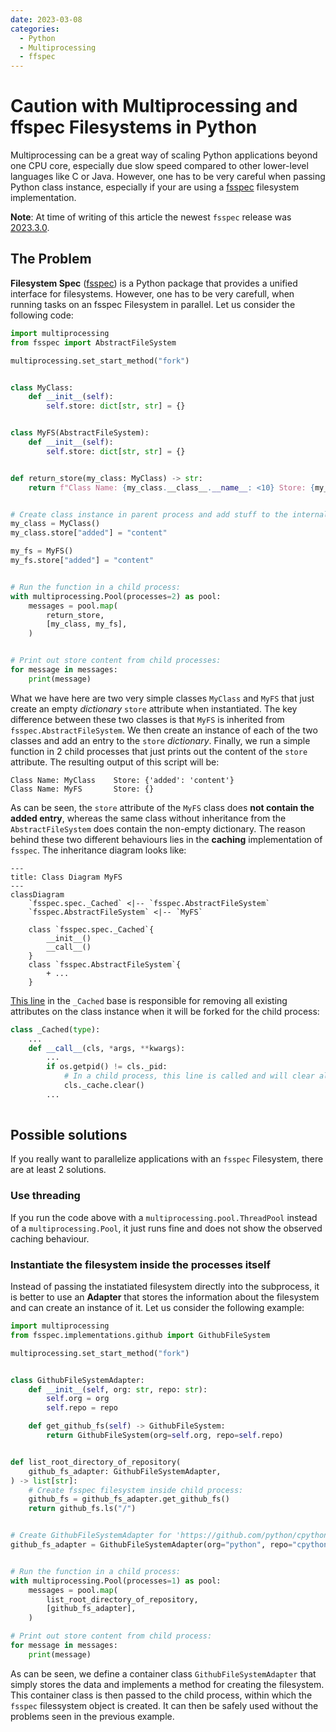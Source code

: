 ```yaml
---
date: 2023-03-08
categories:
  - Python
  - Multiprocessing
  - ffspec
---
```


# Caution with Multiprocessing and ffspec Filesystems in Python
Multiprocessing can be a great way of scaling Python applications beyond one CPU core, especially due slow speed compared to other lower-level languages like C or Java. However, one has to be very careful when passing Python class instance, especially if your are using a [fsspec](https://filesystem-spec.readthedocs.io/en/latest/) filesystem implementation. 

**Note**: At time of writing of this article the newest `fsspec` release was [2023.3.0](https://github.com/fsspec/filesystem_spec/tree/2023.3.0).

## The Problem 

**Filesystem Spec** ([fsspec](https://filesystem-spec.readthedocs.io/en/latest/)) is a Python package that provides a unified interface for filesystems. However, one has to be very carefull, when running tasks on an fsspec Filesystem in parallel. Let us consider the following code:
```python
import multiprocessing
from fsspec import AbstractFileSystem

multiprocessing.set_start_method("fork")


class MyClass:
    def __init__(self):
        self.store: dict[str, str] = {}


class MyFS(AbstractFileSystem):
    def __init__(self):
        self.store: dict[str, str] = {}


def return_store(my_class: MyClass) -> str:
    return f"Class Name: {my_class.__class__.__name__: <10} Store: {my_class.store}"


# Create class instance in parent process and add stuff to the internal store:
my_class = MyClass()
my_class.store["added"] = "content"

my_fs = MyFS()
my_fs.store["added"] = "content"


# Run the function in a child process:
with multiprocessing.Pool(processes=2) as pool:
    messages = pool.map(
        return_store,
        [my_class, my_fs],
    )


# Print out store content from child processes:
for message in messages:
    print(message)

```

What we have here are two very simple classes `MyClass` and `MyFS` that just create an empty *dictionary* `store` attribute when instantiated. The key difference between these two classes is that `MyFS` is inherited from `fsspec.AbstractFileSystem`. We then create an instance of each of the two classes and add an entry to the `store` *dictionary*. Finally, we run a simple function in 2 child processes that just prints out the content of the `store` attribute. The resulting output of this script will be:

    Class Name: MyClass    Store: {'added': 'content'}
    Class Name: MyFS       Store: {}

As can be seen, the `store` attribute of the `MyFS` class does **not contain the added entry**, whereas the same class without inheritance from the `AbstractFileSystem` does contain the non-empty dictionary. The reason behind these two different behaviours lies in the **caching** implementation of `fsspec`. The inheritance diagram looks like:
```mermaid
---
title: Class Diagram MyFS
---
classDiagram
    `fsspec.spec._Cached` <|-- `fsspec.AbstractFileSystem`
    `fsspec.AbstractFileSystem` <|-- `MyFS`
    
    class `fsspec.spec._Cached`{
        __init__()
        __call__()
    }
    class `fsspec.AbstractFileSystem`{
        + ...
    }
```

[This line](https://github.com/fsspec/filesystem_spec/blob/2023.3.0/fsspec/spec.py#L70) in the `_Cached` base is responsible for removing all existing attributes on the class instance when it will be forked for the child process:
```python
class _Cached(type):
    ...
    def __call__(cls, *args, **kwargs):
        ...
        if os.getpid() != cls._pid:
            # In a child process, this line is called and will clear all existing attributes:
            cls._cache.clear()        
        ...
        
```

## Possible solutions

If you really want to parallelize applications with an `fsspec` Filesystem, there are at least 2 solutions.

### Use threading

If you run the code above with a `multiprocessing.pool.ThreadPool` instead of a `multiprocessing.Pool`, it just runs fine and does not show the observed caching behaviour.                                                              
### Instantiate the filesystem inside the processes itself

Instead of passing the instatiated filesystem directly into the subprocess, it is better to use an **Adapter** that stores the information about the filesystem and can create an instance of it. Let us consider the following example:
```python
import multiprocessing
from fsspec.implementations.github import GithubFileSystem

multiprocessing.set_start_method("fork")


class GithubFileSystemAdapter:
    def __init__(self, org: str, repo: str):
        self.org = org
        self.repo = repo

    def get_github_fs(self) -> GithubFileSystem:
        return GithubFileSystem(org=self.org, repo=self.repo)


def list_root_directory_of_repository(
    github_fs_adapter: GithubFileSystemAdapter,
) -> list[str]:
    # Create fsspec filesystem inside child process:
    github_fs = github_fs_adapter.get_github_fs()
    return github_fs.ls("/")


# Create GithubFileSystemAdapter for 'https://github.com/python/cpython':
github_fs_adapter = GithubFileSystemAdapter(org="python", repo="cpython")


# Run the function in a child process:
with multiprocessing.Pool(processes=1) as pool:
    messages = pool.map(
        list_root_directory_of_repository,
        [github_fs_adapter],
    )

# Print out store content from child process:
for message in messages:
    print(message)

```

As can be seen, we define a container class `GithubFileSystemAdapter` that simply stores the data and implements a method for creating the filesystem. This container class is then passed to the child process, within which the `fsspec` filessystem object is created. It can then be safely used without the problems seen in the previous example.
